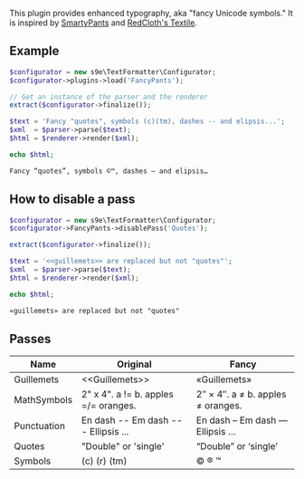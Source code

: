 This plugin provides enhanced typography, aka "fancy Unicode symbols." It is inspired by [SmartyPants](http://daringfireball.net/projects/smartypants/) and [RedCloth's Textile](http://redcloth.org/textile/writing-paragraph-text/#typographers-quotes).

## Example

```php
$configurator = new s9e\TextFormatter\Configurator;
$configurator->plugins->load('FancyPants');

// Get an instance of the parser and the renderer
extract($configurator->finalize());

$text = 'Fancy "quotes", symbols (c)(tm), dashes -- and elipsis...';
$xml  = $parser->parse($text);
$html = $renderer->render($xml);

echo $html;
```
```html
Fancy “quotes”, symbols ©™, dashes – and elipsis…
```

## How to disable a pass

```php
$configurator = new s9e\TextFormatter\Configurator;
$configurator->FancyPants->disablePass('Quotes');

extract($configurator->finalize());

$text = '<<guillemets>> are replaced but not "quotes"';
$xml  = $parser->parse($text);
$html = $renderer->render($xml);

echo $html;
```
```html
«guillemets» are replaced but not "quotes"
```

## Passes

<table>
	<thead>
		<tr>
			<th>Name</th>
			<th>Original</th>
			<th>Fancy</th>
		</tr>
	</thead>
	<tbody>
		<tr>
			<td>Guillemets</td>
			<td>&lt;&lt;Guillemets&gt;&gt;</td>
			<td>«Guillemets»</td>
		</tr>
		<tr>
			<td>MathSymbols</td>
			<td>2" x 4". a != b. apples =/= oranges.</td>
			<td>2″ × 4″. a ≠ b. apples ≠ oranges.</td>
		</tr>
		<tr>
			<td>Punctuation</td>
			<td>En dash -- Em dash --- Ellipsis ...</td>
			<td>En dash – Em dash — Ellipsis …</td>
		</tr>
		<tr>
			<td>Quotes</td>
			<td>"Double" or 'single'</td>
			<td>“Double” or ‘single’</td>
		</tr>
		<tr>
			<td>Symbols</td>
			<td>(c) (r) (tm)</td>
			<td>© ® ™</td>
		</tr>
	</tbody>
</table>